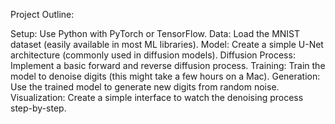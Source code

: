 Project Outline:

Setup: Use Python with PyTorch or TensorFlow.
Data: Load the MNIST dataset (easily available in most ML libraries).
Model: Create a simple U-Net architecture (commonly used in diffusion models).
Diffusion Process: Implement a basic forward and reverse diffusion process.
Training: Train the model to denoise digits (this might take a few hours on a Mac).
Generation: Use the trained model to generate new digits from random noise.
Visualization: Create a simple interface to watch the denoising process step-by-step.
